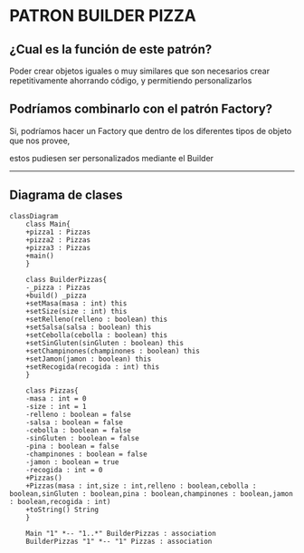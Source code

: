 # PATRON BUILDER PIZZA

## ¿Cual es la función de este patrón?

Poder crear objetos iguales o muy similares que son necesarios crear repetitivamente ahorrando código, y permitiendo personalizarlos

## Podríamos combinarlo con el patrón Factory?

Si, podríamos hacer un Factory que dentro de los diferentes tipos de objeto que nos provee,

estos pudiesen ser personalizados mediante el Builder

---
Diagrama de clases
---
```mermaid
classDiagram
    class Main{
    +pizza1 : Pizzas
    +pizza2 : Pizzas
    +pizza3 : Pizzas
    +main()
    }
        
    class BuilderPizzas{
    -_pizza : Pizzas
    +build() _pizza
    +setMasa(masa : int) this
    +setSize(size : int) this
    +setRelleno(relleno : boolean) this
    +setSalsa(salsa : boolean) this
    +setCebolla(cebolla : boolean) this
    +setSinGluten(sinGluten : boolean) this
    +setChampinones(champinones : boolean) this
    +setJamon(jamon : boolean) this
    +setRecogida(recogida : int) this
    }
    
    class Pizzas{
    -masa : int = 0
    -size : int = 1
    -relleno : boolean = false
    -salsa : boolean = false
    -cebolla : boolean = false
    -sinGluten : boolean = false
    -pina : boolean = false
    -champinones : boolean = false
    -jamon : boolean = true
    -recogida : int = 0
    +Pizzas()
    +Pizzas(masa : int,size : int,relleno : boolean,cebolla : boolean,sinGluten : boolean,pina : boolean,champinones : boolean,jamon : boolean,recogida : int)
    +toString() String
    }
    
    Main "1" *-- "1..*" BuilderPizzas : association
    BuilderPizzas "1" *-- "1" Pizzas : association
```


